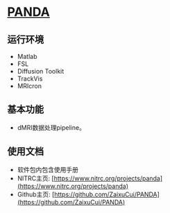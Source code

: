 # [PANDA](https://www.nitrc.org/projects/panda)

## 运行环境

* Matlab
* FSL
* Diffusion Toolkit
* TrackVis
* MRIcron

## 基本功能

* dMRI数据处理pipeline。

## 使用文档

* 软件包内包含使用手册
* NITRC主页: [https://www.nitrc.org/projects/panda](https://www.nitrc.org/projects/panda)
* Github主页: [https://github.com/ZaixuCui/PANDA](https://github.com/ZaixuCui/PANDA)